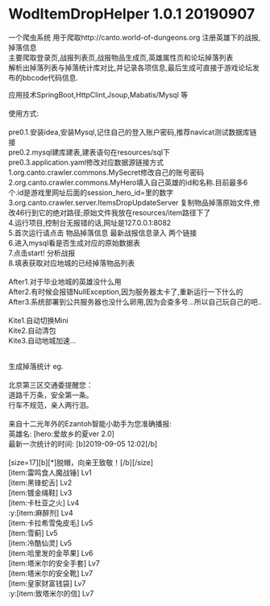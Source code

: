 # WodItemDropHelper 1.0.1   20190907

一个爬虫系统 用于爬取http://canto.world-of-dungeons.org 注册英雄下的战报,掉落信息<br/>
主要爬取登录页,战报列表页,战报物品生成页,英雄属性页和论坛掉落列表<br/>
解析出掉落列表与掉落统计库对比,并记录各项信息,最后生成可直接于游戏论坛发布的bbcode代码信息.<br/>

应用技术SpringBoot,HttpClint,Jsoup,Mabatis/Mysql 等<br/><br/>
使用方式:<br/>
<br/>pre0.1.安装idea,安装Mysql,记住自己的登入账户密码,推荐navicat测试数据库链接
<br/>pre0.2.mysql建库建表,建表语句在resources/sql下
<br/>pre0.3.application.yaml修改对应数据源链接方式
<br/>1.org.canto.crawler.commons.MySecret修改自己的账号密码
<br/>2.org.canto.crawler.commons.MyHero填入自己英雄的id和名称.目前最多6个.id是游戏里网址后面的session_hero_id=里的数字
<br/>3.org.canto.crawler.server.ItemsDropUpdateServer 复制物品掉落原始文件,修改46行到它的绝对路径;原始文件我放在resources/item路径下了
<br/>4.运行项目,控制台无报错的话,网址是127.0.0.1:8082
<br/>5.首次运行请点击  物品掉落信息  最新战报信息录入 两个链接
<br/>6.进入mysql看是否生成对应的原始数据表
<br/>7.点击start! 分析战报
<br/>8.填表获取对应地城的已经掉落物品列表
<br/>
<br/>After1.对于毕业地城的英雄没什么用
<br/>After2.有时候会报错NullException,因为服务器太卡了,重新运行一下什么的
<br/>After3.系统部署到公共服务器也没什么卵用,因为会查多号...所以自己玩自己的吧..
<br/>
<br/>Kite1.自动切换Mini
<br/>Kite2.自动清包
<br/>Kite3.自动地城加速...
<br/>







<br/>
生成掉落统计 eg.<br/>
<br/>
北京第三区交通委提醒您：<br/>
道路千万条，安全第一条。<br/>
行车不规范，亲人两行泪。<br/>
<br/>
来自十二光年外的Ezantoh智能小助手为您准确播报:<br/>
英雄名: [hero:爱故乡的夏ver 2.0]<br/>
最新一次统计的时间: [b]2019-09-05 12:02[/b]<br/>
<br/>
[size=17][b][*]脱帽，向亲王致敬！[/b][/size]<br/>
[item:雷鸣食人魔战锤] Lv1<br/>
[item:黑锋蛇舌] Lv2<br/>
[item:镀金绳鞋] Lv3<br/>
[item:卡杜亚之火] Lv4<br/>
:y:[item:麻醉剂] Lv4<br/>
[item:卡拉希雪兔皮毛] Lv5<br/>
[item:雪蓟] Lv5<br/>
[item:冷酷仙灵] Lv5<br/>
[item:哈里发的金苹果] Lv6<br/>
[item:塔米尔的安全手套] Lv7<br/>
[item:塔米尔的安全靴] Lv7<br/>
[item:皇家财富钱袋] Lv7<br/>
:y:[item:致塔米尔的信] Lv7<br/>

